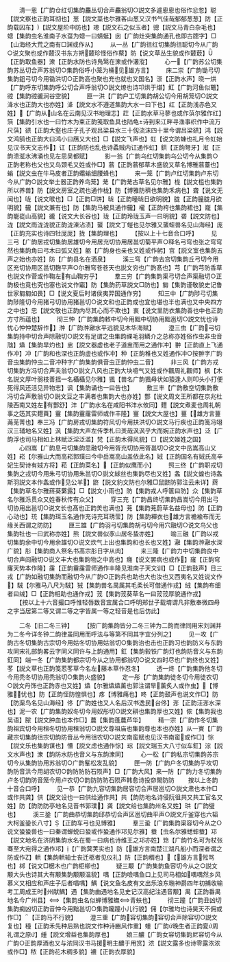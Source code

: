 <!-- { "loadSidebar": true } -->
　　清一悤【广韵仓红切集韵麤丛切合声麤翁切○説文多遽悤悤也俗作忩怱】聪【説文察也正韵耳彻也】葱【説文菜也尔雅茖山葱又汉书气佳哉郁郁葱葱】防【正韵载囚车】【説文屋阶中防也】璁【説文石之似玉者】骢【説文马青白杂毛也】蟌【集韵虫名淮南子水虿为蟌一曰蜻蜓】囱【广韵灶突集韵通孔也即古牕字】□【山海经大荒之南有□渊或作从】
　　从一丛【广韵徂红切集韵徂聪切今从广韵○说文聚也或作樷汉书东方朔樷珍怪俗作藂】防【说文草丛生貌或作樷菆】【正韵取鱼器】潨【正韵水防也诗鳬鹥在潨或作灇漎】
　　心一【广韵苏公切集韵苏丛切合声苏翁切○集韵俗呼小笼为桶见雄方言】
　　床二崇【广韵锄弓切集韵鉏弓切今用锄洪切○正韵高也聚也充也就也又国名】漴【正韵水声】晓一烘【广韵呼东切集韵呼公切合声呼翁切○説文燎也诗卭烘于煁】魟【广韵河鱼似鼈】谾【集韵谾豅涧谷空貌】
　　匣一洪【广韵户工切集韵胡公切今用胡笼切○説文洚水也正韵大也亦姓】洚【説文水不遵道集韵大水一曰下也】红【正韵浅赤色又姓】【广韵从山名在云南见汉书地理志】荭【正韵水草马蓼也或作葓尔雅作红】篊【集韵引水也一曰竹木为束正韵笺取鱼具也陆龟诗到来江畔寻渔事织作中流万尺葓】谼【正韵大壑也庄子孔子观吕梁县水三十仭流沫四十里今谓吕梁谼】鸿【説文鸿鹄也正韵大曰鸿小曰鴈又大也】□【説文飞声也】虹【说文防蝀也礼月令虹始见汉书天文志作】讧【正韵防也乱也诗蟊贼内讧通作虹】鉷【正韵弩牙】渱【正韵溃渱水沸涌也见左思吴都赋】
　　影一翁【广韵乌红切集韵乌公切今从集韵○正韵老称也父也又鸟颈毛又姓或作□】蓊【正韵蓊郁草木盛貌又草名博雅蓊薹也】螉【説文虫在牛马皮者正韵蠮螉细腰蜂也】
　　来一笼【广韵卢红切集韵卢东切今从广韵○説文举土器正韵养鸟笼】茏【广韵茏古草名见尔雅】栊【説文槛也集韵所以养兽】防【説文房室之疏也通作栊】防【博雅防穧也集韵禾病也】聋【说文无闻也】咙【说文喉也】□【正韵□饼】昽【正韵曈昽日欲明貌】胧【正韵朣胧月欲明貌】龓【説文兼有也】防【集韵马被具通作龓】襱【正韵袴也集韵裙也】巃【集韵巃嵸山高貌】豅【说文大长谷也】珑【正韵玲珑玉声一曰明貌】砻【説文防也】泷【説文雨泷泷貌正韵泷涷沾渍】蠪【説文丁螘也见尔雅又蠪蛭兽名见山海经】庞【正韵充实也诗四牡厐厐】拢【集韵理也】
　　【按以上十七音合口呼】
　　见三弓【广韵居戎切集韵居雄切今用居充切协用居邕切菊平声○释名弓穹也张之穹穹然也集韵角曰弓木曰弧又姓】躳【广韵身也亲也又姓或作躬】宫【説文室也集韵五声之始也亦姓】防【广韵县名在酒泉】
　　溪三穹【广韵去宫切集韵丘弓切今用区充切协用区邕切麴平声○尔雅穹苍苍天也説文穷也广韵髙也】芎【广韵芎防香草也説文作菅或作鞠左有山鞠穷乎】
　　羣三穷【广韵集韵渠弓切合声渠融切○正韵极也竟也究也塞也说文作竆】防【集韵药草説文□防也】匔【集韵谨敬貌史记鲁世家匔匔如畏】□【说文夏后时诸侯夷羿国通作穷】
　　知三中【广韵陟弓切集韵陟隆切今用猪弓切协用猪邕切○说文和也正韵成也宜也堪也半也满也又中央四方之中也】忠【説文敬也正韵内尽其心而不欺也】衷【说文里防衣集韵善也中也正韵方寸所蕴也】
　　彻三忡【广韵集韵敕中切今用黜中切协用黜邕切○説文忧也诗忧心忡忡楚辞作】浺【广韵浺瀜水平远貌见木华海赋】
　　澄三虫【广韵弓切集韵持中切合声除融切○説文有足谓之虫集韵祼毛羽鳞介之总称亦姓俗作虫非虫音虺】爞【集韵旱灼也】盅【説文器虚也老子道盅而用之通作冲】翀【正韵直上飞通作冲】冲【广韵和也深也正韵虚也或作冲】种【正韵稚也又姓通作冲○按翀字广韵音虫集韵忡虫二音冲种字广韵集韵俱音虫正韵忡虫二音】
　　非三风【广韵方戎切集韵方冯切合声夫翁切○説文八风也正韵大块噫气又姓或作飌周礼飌师】枫【木名説文厚叶弱枝善揺一名欇欇见尔雅】猦【兽名广韵猦母状如猿逢人则叩头小打便死得风还活见异物志】讽【集韵诵也一曰告也】
　　敷三丰【广韵敷空切集韵敷冯切合声敷翁切○説文豆之丰满者也集韵大也亦姓】酆【说文周文王所都在京兆杜陵西南又姓左有酆舒】沣【广韵水名在咸阳书沣水攸同】麷【説文煮麦也周礼朝事之笾其实麷蕡】靊【集韵靊霳雷师或作丰隆】寷【説文大屋也】蘴【雄方言蘴荛芜菁也】奉三冯【广韵房戎切集韵符风切今用扶洪切○説文马行疾也正韵笺冯翊汉三辅地名又姓】沨【集韵大声左传季札曰羙哉沨沨乎大而婉正韵水声也】泛【广韵浮也司马相如上林赋泛淫泛滥】梵【正韵木得风貌】□【説文姬姓之国】
　　心四嵩【广韵息弓切集韵思融切今用胥充切协用胥邕切○说文中岳嵩高山又姓】崧【尔雅山大而高崧郭璞曰今中岳嵩高山盖依此名】娀【正韵国名有娀氏高辛妃生契诗有娀方将】菘【正韵菜名】【正韵似鹰而小】
　　照三终【广韵职戎切集韵之戎切今用朱弓切协用朱邕切○説文絿丝也集韵尽也又姓】螽【説文蝗也诗螽斯羽説文本作螽或作见公羊】鼨【説文豹文防也尔雅□鼠鼨防郭注云未详】蔠【集韵草名尔雅蔠葵蘩露】□【説文小雨也】防【集韵戎人呼箧曰防】众【集韵草名尔雅泺贯众又姓春秋传有众父】
　　穿三充【广韵昌终切集韵昌嵩切今用出弓切协用出邕切○说文长也髙也正韵羙也满也】茺【集韵茺蔚草名益母也】防【正韵心动也】珫【集韵珥玉名通作充诗充耳琇莹】防【集韵襌衣也雄方言襜褕布而无缘关西谓之防防】
　　匣三雄【广韵羽弓切集韵胡弓切今用穴融切○说文鸟父也集韵牡也一曰武称亦姓】熊【説文兽似豕山居冬蛰亦姓】
　　喻三融【广韵以戎切集韵余中切今用余雄切○说文炊气上出也集韵和也长也又姓】瀜【集韵浺瀜水深广貌】肜【集韵商人祭名书髙宗肜日字从肉】
　　来三隆【广韵力中切集韵良中切合声闾融切○说文丰大也集韵物之中高也】癃【说文罢病也或作】窿【正韵穹窿天势本作隆】霳【正韵靊霳雷师通作丰隆见淮南子天文训】□【正韵鼓声】日三戎【广韵如融切集韵而融切今从广韵○正韵兵也助也大也汝也又西夷名又姓说文作】駥【尔雅马八尺为駥】狨【集韵兽名禺属其毛柔长可借通作戎】绒【集韵布细者曰绒】□【正韵相助也通作戎】茙【集韵茙葵草名一曰茙茙厚貌通作戎】
　　【按以上十六音撮口呼惟轻唇数音宜属合口呼明郑世子载堉谓凡非敷奉微四母之字当居第二等又谓二等之字皆属一等之轻音是也后仿此】

　　二冬【旧二冬三钟】
　　【按广韵集韵皆分二冬三钟为二韵而律同用宋刘渊并为二冬今详冬钟二韵律虽同用而呼法与等第不同其字宜分列之】
　　见一攻【广韵古冬切集韵古宗切今用姑冬切协用姑翁切○集韵治也击也正韵习也韵防义与东韵攻同宋礼部韵畧云字同义同许与上韵通用】釭【集韵毂铁广韵灯也韵防音义与东韵釭同】端一冬【广韵集韵都宗切今从之协用都翁切○说文四时尽也广韵终也又姓】苳【説文草也正韵笺荵苳草今名左藤本草作忍冬】
　　透一炵【广韵集韵他冬切今用秃冬切协用秃翁切○集韵火盛貌】
　　定一彤【广韵集韵徒冬切今用徒农切○説文丹饰也正韵赤也又姓】爞【尔雅爞爞薰也郭注谓旱薰炙人或作虫】【博雅忧也】防【正韵恎防惶惧也】疼【博雅痛也】咚【正韵鼓声也说文作□】防【防渠鸟名见山海经】佟【广韵姓也又人名后汉书逸民台佟】浵【正韵汪浵水深也】泥一农【广韵集韵奴冬切今用奴彤切○説文耕也集韵厚也又姓】侬【集韵我也吴语】脓【説文肿血也本作□】蕽【集韵蓬蕽芦华】
　　精一宗【广韵作冬切集韵祖宾切今用租冬切协用租翁切○説文尊祖庙也集韵尊也本也亦姓】从一賨【广韵藏宗切集韵徂宗切韵防音丛今用徂农切○説文南蛮赋也见汉书南蛮或作□】悰【説文乐也集韵谋也】慒【説文虑也通作悰】琮【説文瑞玉大八寸似车釭】淙【説文水声也】潨【韵防水防也音义与东韵潨同】
　　心一松【广韵私宗切集韵苏宗切今从集韵协用苏翁切○广韵髼松发乱貌】
　　匣一防【广韵户冬切集韵乎攻切韵防音洪今用胡农切○韵防防防石陨声】□【广韵大风】来一防【广韵力冬切集韵卢冬切韵防音笼今用卢农切○韵防防防石陨声韩愈诗投奅閙防防
　　按以上冬韵十音合口呼】
　　见一恭【广韵九容切集韵居容切合声居邕切○説文肃也本作□或作共龚】供【説文设也一曰供给通作共】共【韵防地名诗侵阮徂共又共工官名又姓】防【韵防防亭地名见晋书郭璞】龚【説文给也集韵州名又姓】珙【广韵璧也】
　　溪三銎【广韵曲恭切集韵邱恭切合声区邕切曲平声○説文斤釜穿也六韬大柯釜銎长八寸】【正韵车弓也见博雅】
　　羣三蛩【广韵集韵渠容切今从之○说文蛩蛩兽也一曰秦谓蝉蜕曰蛩或作蛩通作邛见尔雅】蛬【虫名尔雅蟋蟀蛬】邛【説文地名在济阴集韵水名在蜀一曰病也诗维王之邛亦姓】筇【广韵竹名可为杖张骞至大宛得之通作邛】【广韵蓂荚实也】防【雄方言南楚江湖凡船小而深者谓之防或作】輁【集韵輁轴士丧迁柩者见仪礼】防【正韵稰也】【雄方言倯骂也】桏【说文□椐木也广韵柜柳也】
　　疑三颙【广韵集韵鱼容切今从之○説文颙大头也诗其大有颙集韵颙颙温貌】喁【正韵噞喁鱼口上见司马相如喁喁然乡风慕义又相应和声庄子后者唱喁】鰅【说文鱼名皮有文出乐浪东暆神爵四年初捕收输考工周成王时州献鰅】遇【集韵曲遇地名见史记汉高纪注遇音颙】禺【正韵番禺地名今广州县】【集韵虫名似蝉博雅蟱青蚨也】
　　彻三蹱【广韵丑凶切集韵痴凶切正韵音忡今用黜邕切○集韵躘蹱小儿行貌】佣【尔雅均也诗昊天不佣或作□】【正韵马不行貌】
　　澄三重【广韵容切集韵容切合声除容切○説文复也】穜【正韵禾先种后熟也説文作种诗豳风作重】蝩【广韵晚生者正韵夏周礼谓之原】緟【説文增益也集韵厚也】
　　娘三醲【广韵女容切集韵尼容切今从广韵○正韵厚酒也又与浓同汉书马援明主醲于用赏】浓【説文露多也诗零露浓浓或作□】秾【正韵花木稠多貌】襛【正韵衣厚貌】
